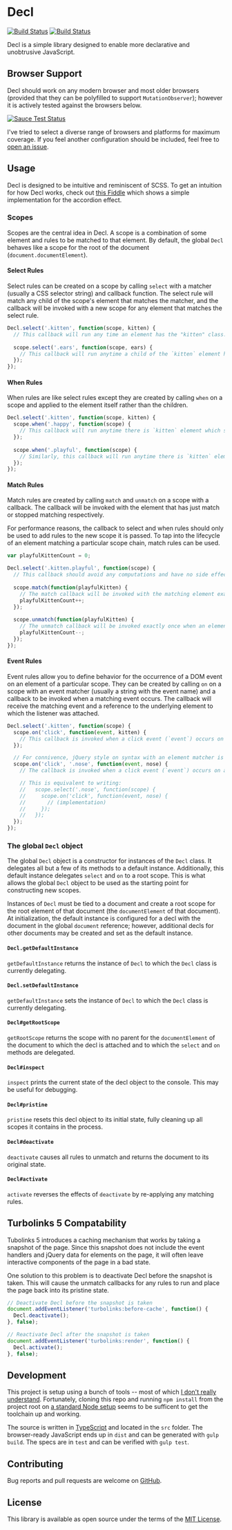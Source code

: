 # Decl 

[![Build Status](https://travis-ci.org/anarchocurious/decl.svg?branch=master)](https://travis-ci.org/anarchocurious/decl) [![Build Status](https://saucelabs.com/buildstatus/decl)](https://saucelabs.com/u/decl)

Decl is a simple library designed to enable more declarative and unobtrusive JavaScript.


## Browser Support

Decl should work on any modern browser and most older browsers (provided that they can be polyfilled to support `MutationObserver`); however it is actively tested against the browsers below.

[![Sauce Test Status](https://saucelabs.com/browser-matrix/decl.svg)](https://saucelabs.com/u/decl)

I've tried to select a diverse range of browsers and platforms for maximum coverage. If you feel another configuration should be included, feel free to [open an issue](https://github.com/anarchocurious/decl/issues/new).


## Usage

Decl is designed to be intuitive and reminiscent of SCSS. To get an intuition for how Decl works, check out [this Fiddle](https://jsfiddle.net/wdvfghty/) which shows a simple implementation for the accordion effect.

### Scopes

Scopes are the central idea in Decl. A scope is a combination of some element and rules to be matched to that element. By default, the global `Decl` behaves like a scope for the root of the document (`document.documentElement`).

#### Select Rules
Select rules can be created on a scope by calling `select` with a matcher (usually a CSS selector string) and callback function. The select rule will match any child of the scope's element that matches the matcher, and the callback will be invoked with a new scope for any element that matches the select rule.

```javascript
Decl.select('.kitten', function(scope, kitten) {
  // This callback will run any time an element has the "kitten" class. `kitten` is the element that matched, and `scope` is a new scope for that element.
  
  scope.select('.ears', function(scope, ears) {
    // This callback will run anytime a child of the `kitten` element has the "ears" class. Here, the `ears` is the element that has the "ears" class (nested within the `kitten` element), and `scope` is new scope for that element.
  });
});

```

#### When Rules
When rules are like select rules except they are created by calling `when` on a scope and applied to the element itself rather than the children.

```javascript
Decl.select('.kitten', function(scope, kitten) {  
  scope.when('.happy', function(scope) {
    // This callback will run anytime there is `kitten` element which simultaneously has the "kitten" and "happy" classes.
  });
  
  scope.when('.playful', function(scope) {
    // Similarly, this callback will run anytime there is `kitten` element which simultaneously has the "kitten" and "playful" classes.
  });
});
```

#### Match Rules
Match rules are created by calling `match` and `unmatch` on a scope with a callback. The callback will be invoked with the element that has just match or stopped matching respectively.

For performance reasons, the callback to select and when rules should only be used to add rules to the new scope it is passed. To tap into the lifecycle of an element matching a particular scope chain, match rules can be used.

```javascript
var playfulKittenCount = 0;

Decl.select('.kitten.playful', function(scope) {
  // This callback should avoid any computations and have no side effects (except calling methods on scope).
  
  scope.match(function(playfulKitten) {
    // The match callback will be invoked with the matching element exactly once when the element matches after all rules has been processed. Any modifications to the DOM must be done here.
    playfulKittenCount++;
  });
  
  scope.unmatch(function(playfulKitten) {
    // The unmatch callback will be invoked exactly once when an element which had previously matched stops doing so but after all rules have been processed. If the match callback was called for an element, the unmatch callback is guaranteed to be called (unless the page is unloaded entirely).
    playfulKittenCount--;
  });
});
```

#### Event Rules
Event rules allow you to define behavior for the occurrence of a DOM event on an element of a particular scope. They can be created by calling `on` on a scope with an event matcher (usually a string with the event name) and a callback to be invoked when a matching event occurs. The callback will receive the matching event and a reference to the underlying element to which the listener was attached.

```javascript
Decl.select('.kitten', function(scope) {
  scope.on('click', function(event, kitten) {
    // This callback is invoked when a click event (`event`) occurs on an element with the "kitten" class (`kitten`).
  });

  // For connivence, jQuery style on syntax with an element matcher is also supported.
  scope.on('click', '.nose', function(event, nose) {
    // The callback is invoked when a click event (`event`) occurs on an element with the "nose" class (`nose`) that is the child of an element with the "kitten" class. 

    // This is equivalent to writing:
    //   scope.select('.nose', function(scope) {
    //     scope.on('click', function(event, nose) {
    //       // (implementation)
    //     });
    //   });
  });
});
```


### The global `Decl` object

The global `Decl` object is a constructor for instances of the `Decl` class. It delegates all but a few of its methods to a default instance. Additionally, this default instance delegates `select` and `on` to a root scope. This is what allows the global `Decl` object to be used as the starting point for constructing new scopes.

Instances of `Decl` must be tied to a document and create a root scope for the root element of that document (the `documentElement` of that document). At initialization, the default instance is configured for a decl with the document in the global `document` reference; however, additional decls for other documents may be created and set as the default instance.

#### `Decl.getDefaultInstance`
`getDefaultInstance` returns the instance of `Decl` to which the `Decl` class is currently delegating.

#### `Decl.setDefaultInstance`
`getDefaultInstance` sets the instance of `Decl` to which the `Decl` class is currently delegating.

#### `Decl#getRootScope`
`getRootScope` returns the scope with no parent for the `documentElement` of the document to which the decl is attached and to which the `select` and `on` methods are delegated.

#### `Decl#inspect`
`inspect` prints the current state of the decl object to the console. This may be useful for debugging.

#### `Decl#pristine`
`pristine` resets this decl object to its initial state, fully cleaning up all scopes it contains in the process.

#### `Decl#deactivate`
`deactivate` causes all rules to unmatch and returns the document to its original state.

#### `Decl#activate`
`activate` reverses the effects of `deactivate` by re-applying any matching rules.



## Turbolinks 5 Compatability

Tubolinks 5 introduces a caching mechanism that works by taking a snapshot of the page. Since this snapshot does not include the event handlers and jQuery data for elements on the page, it will often leave interactive components of the page in a bad state.

One solution to this problem is to deactivate Decl before the snapshot is taken. This will cause the unmatch callbacks for any rules to run and place the page back into its pristine state.

```javascript
// Deactivate Decl before the snapshot is taken
document.addEventListener('turbolinks:before-cache', function() {
  Decl.deactivate();
}, false);

// Reactivate Decl after the snapshot is taken
document.addEventListener('turbolinks:render', function() {
  Decl.activate();
}, false);
```

## Development

This project is setup using a bunch of tools -- most of which [I don't really understand](https://hackernoon.com/how-it-feels-to-learn-javascript-in-2016-d3a717dd577f). Fortunately, cloning this repo and running `npm install` from the project root on [a standard Node setup](https://nodejs.org/) seems to be sufficent to get the toolchain up and working.

The source is written in [TypeScript](https://www.typescriptlang.org/) and located in the `src` folder. The browser-ready JavaScript ends up in `dist` and can be generated with `gulp build`. The specs are in `test` and can be verified with `gulp test`.


## Contributing

Bug reports and pull requests are welcome on [GitHub](https://github.com/anarchocurious/decl).


## License

This library is available as open source under the terms of the [MIT License](http://opensource.org/licenses/MIT).
